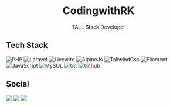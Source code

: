 <h1 align="center">CodingwithRK</h1>
<p align="center">TALL Stack Developer</p>

## Tech Stack

![PHP](https://img.shields.io/badge/-PHP-7a86b8?style=for-the-badge&logo=php&logoColor=white)
![Laravel](https://img.shields.io/badge/Laravel-f9322c?style=for-the-badge&logo=laravel&logoColor=white)
![Livewire](https://img.shields.io/badge/Livewire-fb70a9?style=for-the-badge&logo=livewire&logoColor=white)
![AlpineJs](https://img.shields.io/badge/AlpineJs-77c1d2?style=for-the-badge&logo=javascript&logoColor=white)
![TailwindCss](https://img.shields.io/badge/TailwindCss-38bdf8?style=for-the-badge&logo=tailwindcss&logoColor=white)
![Filament](https://img.shields.io/badge/Filament-eab308?style=for-the-badge&logo=laravel&logoColor=white)
![JavaScript](https://img.shields.io/badge/JavaScript-F7DF1E?style=for-the-badge&logo=javascript&logoColor=white)
![MySQL](https://img.shields.io/badge/MySQL-3e6e93?style=for-the-badge&logo=mysql&logoColor=white)
![Git](https://img.shields.io/badge/-Git-F1553A?style=for-the-badge&logo=git&logoColor=white)
![Github](https://img.shields.io/badge/-GitHub-000000?style=for-the-badge&logo=github&logoColor=white)


## Social
<div> 
  <a href="https://www.youtube.com/@Codingwith_RK/videos" target="_blank"><img src="https://img.shields.io/badge/YouTube-FF0000?style=for-the-badge&logo=youtube&logoColor=white" target="_blank"></a>
  <a href="https://www.instagram.com/codingwithrk" target="_blank"><img src="https://img.shields.io/badge/instagram-f9322c?style=for-the-badge&logo=instagram&logoColor=white" target="_blank"></a> 
  <a href="https://www.linkedin.com/in/pappalarajkumar/" target="_blank"><img src="https://img.shields.io/badge/-LinkedIn-%230077B5?style=for-the-badge&logo=linkedin&logoColor=white" target="_blank"></a> 
</div>
